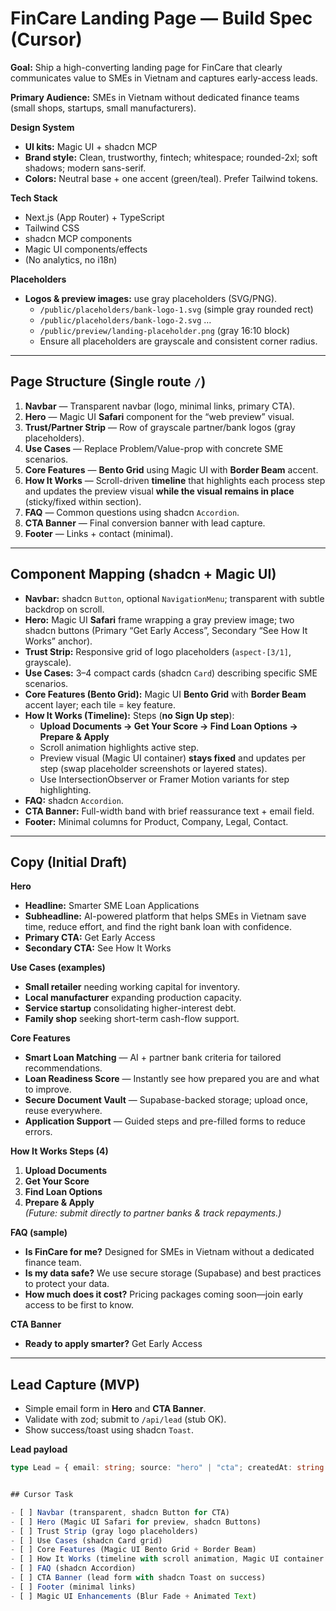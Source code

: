 # FinCare Landing Page — Build Spec (Cursor)

**Goal:** Ship a high-converting landing page for FinCare that clearly communicates value to SMEs in Vietnam and captures early-access leads.

**Primary Audience:** SMEs in Vietnam without dedicated finance teams (small shops, startups, small manufacturers).

**Design System**
- **UI kits:** Magic UI + shadcn MCP
- **Brand style:** Clean, trustworthy, fintech; whitespace; rounded-2xl; soft shadows; modern sans-serif.
- **Colors:** Neutral base + one accent (green/teal). Prefer Tailwind tokens.

**Tech Stack**
- Next.js (App Router) + TypeScript
- Tailwind CSS
- shadcn MCP components
- Magic UI components/effects
- (No analytics, no i18n)

**Placeholders**
- **Logos & preview images:** use gray placeholders (SVG/PNG).  
  - `/public/placeholders/bank-logo-1.svg` (simple gray rounded rect)  
  - `/public/placeholders/bank-logo-2.svg` …  
  - `/public/preview/landing-placeholder.png` (gray 16:10 block)  
  - Ensure all placeholders are grayscale and consistent corner radius.

---

## Page Structure (Single route `/`)
1. **Navbar** — Transparent navbar (logo, minimal links, primary CTA).
2. **Hero** — Magic UI **Safari** component for the “web preview” visual.
3. **Trust/Partner Strip** — Row of grayscale partner/bank logos (gray placeholders).
4. **Use Cases** — Replace Problem/Value-prop with concrete SME scenarios.
5. **Core Features** — **Bento Grid** using Magic UI with **Border Beam** accent.
6. **How It Works** — Scroll-driven **timeline** that highlights each process step and updates the preview visual **while the visual remains in place** (sticky/fixed within section).
7. **FAQ** — Common questions using shadcn `Accordion`.
8. **CTA Banner** — Final conversion banner with lead capture.
9. **Footer** — Links + contact (minimal).

---

## Component Mapping (shadcn + Magic UI)
- **Navbar:** shadcn `Button`, optional `NavigationMenu`; transparent with subtle backdrop on scroll.
- **Hero:** Magic UI **Safari** frame wrapping a gray preview image; two shadcn buttons (Primary “Get Early Access”, Secondary “See How It Works” anchor).
- **Trust Strip:** Responsive grid of logo placeholders (`aspect-[3/1]`, grayscale).
- **Use Cases:** 3–4 compact cards (shadcn `Card`) describing specific SME scenarios.
- **Core Features (Bento Grid):** Magic UI **Bento Grid** with **Border Beam** accent layer; each tile = key feature.
- **How It Works (Timeline):** Steps (**no Sign Up step**):  
  - **Upload Documents → Get Your Score → Find Loan Options → Prepare & Apply**  
  - Scroll animation highlights active step.  
  - Preview visual (Magic UI container) **stays fixed** and updates per step (swap placeholder screenshots or layered states).  
  - Use IntersectionObserver or Framer Motion variants for step highlighting.
- **FAQ:** shadcn `Accordion`.
- **CTA Banner:** Full-width band with brief reassurance text + email field.
- **Footer:** Minimal columns for Product, Company, Legal, Contact.

---

## Copy (Initial Draft)

**Hero**
- **Headline:** Smarter SME Loan Applications
- **Subheadline:** AI-powered platform that helps SMEs in Vietnam save time, reduce effort, and find the right bank loan with confidence.
- **Primary CTA:** Get Early Access
- **Secondary CTA:** See How It Works

**Use Cases (examples)**
- **Small retailer** needing working capital for inventory.
- **Local manufacturer** expanding production capacity.
- **Service startup** consolidating higher-interest debt.
- **Family shop** seeking short-term cash-flow support.

**Core Features**
- **Smart Loan Matching** — AI + partner bank criteria for tailored recommendations.
- **Loan Readiness Score** — Instantly see how prepared you are and what to improve.
- **Secure Document Vault** — Supabase-backed storage; upload once, reuse everywhere.
- **Application Support** — Guided steps and pre-filled forms to reduce errors.

**How It Works Steps (4)**
1. **Upload Documents**  
2. **Get Your Score**  
3. **Find Loan Options**  
4. **Prepare & Apply**  
*(Future: submit directly to partner banks & track repayments.)*

**FAQ (sample)**
- **Is FinCare for me?** Designed for SMEs in Vietnam without a dedicated finance team.
- **Is my data safe?** We use secure storage (Supabase) and best practices to protect your data.
- **How much does it cost?** Pricing packages coming soon—join early access to be first to know.

**CTA Banner**
- **Ready to apply smarter?** Get Early Access

---

## Lead Capture (MVP)
- Simple email form in **Hero** and **CTA Banner**.
- Validate with zod; submit to `/api/lead` (stub OK).
- Show success/toast using shadcn `Toast`.

**Lead payload**
```ts
type Lead = { email: string; source: "hero" | "cta"; createdAt: string }


## Cursor Task

- [ ] Navbar (transparent, shadcn Button for CTA)
- [ ] Hero (Magic UI Safari for preview, shadcn Buttons)
- [ ] Trust Strip (gray logo placeholders)
- [ ] Use Cases (shadcn Card grid)
- [ ] Core Features (Magic UI Bento Grid + Border Beam)
- [ ] How It Works (timeline with scroll animation, Magic UI container for preview)
- [ ] FAQ (shadcn Accordion)
- [ ] CTA Banner (lead form with shadcn Toast on success)
- [ ] Footer (minimal links)
- [ ] Magic UI Enhancements (Blur Fade + Animated Text)